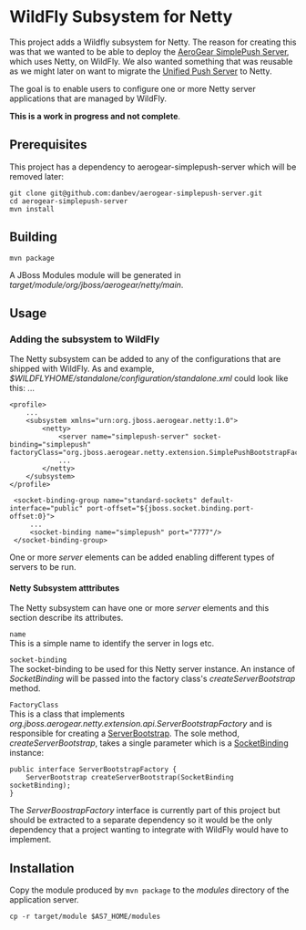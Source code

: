 # WildFly Subsystem for Netty
This project adds a Wildfly subsystem for Netty. The reason for creating this was that we wanted to be able to 
deploy the [AeroGear SimplePush Server](https://github.com/danbev/aerogear-simplepush-server), which uses Netty, on WildFly. We
also wanted something that was reusable as we might later on want to migrate the [Unified Push Server](https://github.com/matzew/pushee)
to Netty.

The goal is to enable users to configure one or more Netty server applications that are managed by WildFly.  

__This is a work in progress and not complete__.

## Prerequisites
This project has a dependency to aerogear-simplepush-server which will be removed later:

    git clone git@github.com:danbev/aerogear-simplepush-server.git
    cd aerogear-simplepush-server
    mvn install
    
## Building

    mvn package
    
A JBoss Modules module will be generated in _target/module/org/jboss/aerogear/netty/main_.    

## Usage

### Adding the subsystem to WildFly
The Netty subsystem can be added to any of the configurations that are shipped with WildFly. 
As and example, _$WILDFLYHOME/standalone/configuration/standalone.xml_ could look like this:
    <extensions>
        ...
        <extension module="org.jboss.aerogear.netty"/>
    <extensions>

    <profile>
        ...
        <subsystem xmlns="urn:org.jboss.aerogear.netty:1.0">
            <netty>
                <server name="simplepush-server" socket-binding="simplepush" factoryClass="org.jboss.aerogear.netty.extension.SimplePushBootstrapFactory"/>
                ...
            </netty>
        </subsystem>
    </profile>    
    
     <socket-binding-group name="standard-sockets" default-interface="public" port-offset="${jboss.socket.binding.port-offset:0}">
         ...
         <socket-binding name="simplepush" port="7777"/>
     </socket-binding-group>
    
One or more _server_ elements can be added enabling different types of servers to be run.  

#### Netty Subsystem atttributes
The Netty subsystem can have one or more _server_ elements and this section describe its attributes.  


```name```  
This is a simple name to identify the server in logs etc.

```socket-binding```  
The socket-binding to be used for this Netty server instance. An instance of _SocketBinding_ will be passed into 
the factory class's _createServerBootstrap_ method.

```FactoryClass```  
This is a class that implements _org.jboss.aerogear.netty.extension.api.ServerBootstrapFactory_ and is responsible for 
creating a [ServerBootstrap](http://netty.io/4.0/api/io/netty/bootstrap/ServerBootstrap.html). The sole method, _createServerBootstrap_, 
takes a single parameter which is a [SocketBinding](https://github.com/wildfly/wildfly/blob/master/network/src/main/java/org/jboss/as/network/SocketBinding.java) instance:

    public interface ServerBootstrapFactory {
        ServerBootstrap createServerBootstrap(SocketBinding socketBinding);
    }
    
The _ServerBoostrapFactory_ interface is currently part of this project but should be extracted to a separate dependency so it would 
be the only dependency that a project wanting to integrate with WildFly would have to implement.


## Installation
Copy the module produced by ```mvn package``` to the _modules_ directory of the application server.

    cp -r target/module $AS7_HOME/modules
    
    
    